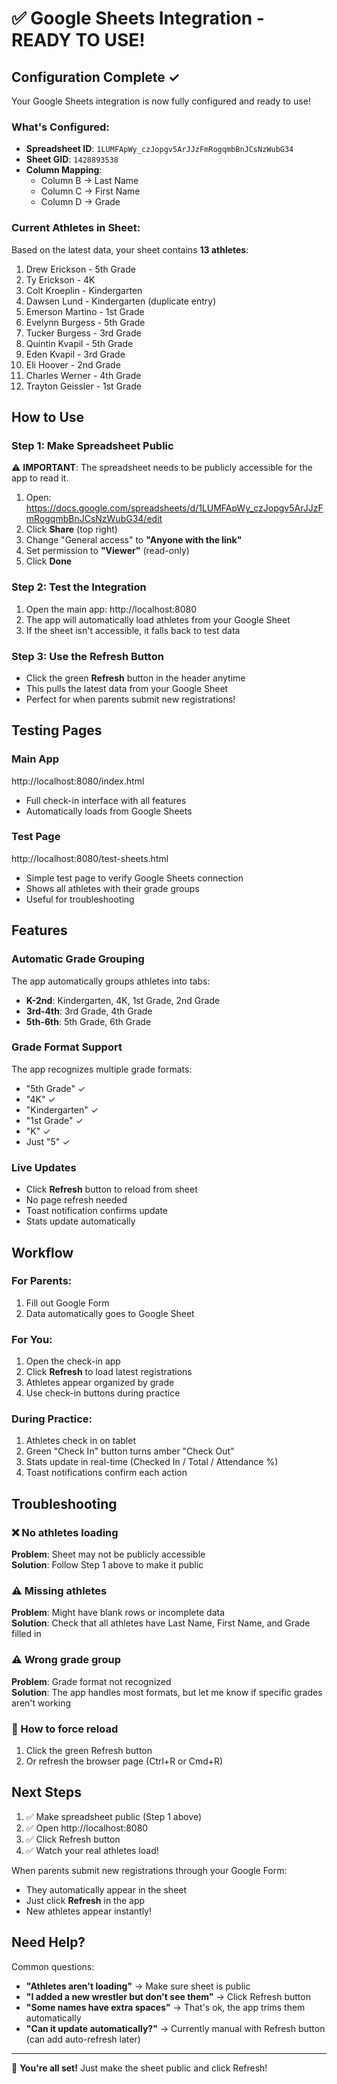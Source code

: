 # ✅ Google Sheets Integration - READY TO USE!

## Configuration Complete ✓

Your Google Sheets integration is now fully configured and ready to use!

### What's Configured:
- **Spreadsheet ID**: `1LUMFApWy_czJopgv5ArJJzFmRogqmbBnJCsNzWubG34`
- **Sheet GID**: `1428893538`
- **Column Mapping**:
  - Column B → Last Name
  - Column C → First Name
  - Column D → Grade

### Current Athletes in Sheet:
Based on the latest data, your sheet contains **13 athletes**:

1. Drew Erickson - 5th Grade
2. Ty Erickson - 4K
3. Colt Kroeplin - Kindergarten
4. Dawsen Lund - Kindergarten (duplicate entry)
5. Emerson Martino - 1st Grade
6. Evelynn Burgess - 5th Grade
7. Tucker Burgess - 3rd Grade
8. Quintin Kvapil - 5th Grade
9. Eden Kvapil - 3rd Grade
10. Eli Hoover - 2nd Grade
11. Charles Werner - 4th Grade
12. Trayton Geissler - 1st Grade

## How to Use

### Step 1: Make Spreadsheet Public
⚠️ **IMPORTANT**: The spreadsheet needs to be publicly accessible for the app to read it.

1. Open: https://docs.google.com/spreadsheets/d/1LUMFApWy_czJopgv5ArJJzFmRogqmbBnJCsNzWubG34/edit
2. Click **Share** (top right)
3. Change "General access" to **"Anyone with the link"**
4. Set permission to **"Viewer"** (read-only)
5. Click **Done**

### Step 2: Test the Integration
1. Open the main app: http://localhost:8080
2. The app will automatically load athletes from your Google Sheet
3. If the sheet isn't accessible, it falls back to test data

### Step 3: Use the Refresh Button
- Click the green **Refresh** button in the header anytime
- This pulls the latest data from your Google Sheet
- Perfect for when parents submit new registrations!

## Testing Pages

### Main App
http://localhost:8080/index.html
- Full check-in interface with all features
- Automatically loads from Google Sheets

### Test Page
http://localhost:8080/test-sheets.html
- Simple test page to verify Google Sheets connection
- Shows all athletes with their grade groups
- Useful for troubleshooting

## Features

### Automatic Grade Grouping
The app automatically groups athletes into tabs:
- **K-2nd**: Kindergarten, 4K, 1st Grade, 2nd Grade
- **3rd-4th**: 3rd Grade, 4th Grade  
- **5th-6th**: 5th Grade, 6th Grade

### Grade Format Support
The app recognizes multiple grade formats:
- "5th Grade" ✓
- "4K" ✓
- "Kindergarten" ✓
- "1st Grade" ✓
- "K" ✓
- Just "5" ✓

### Live Updates
- Click **Refresh** button to reload from sheet
- No page refresh needed
- Toast notification confirms update
- Stats update automatically

## Workflow

### For Parents:
1. Fill out Google Form
2. Data automatically goes to Google Sheet

### For You:
1. Open the check-in app
2. Click **Refresh** to load latest registrations
3. Athletes appear organized by grade
4. Use check-in buttons during practice

### During Practice:
1. Athletes check in on tablet
2. Green "Check In" button turns amber "Check Out"
3. Stats update in real-time (Checked In / Total / Attendance %)
4. Toast notifications confirm each action

## Troubleshooting

### ❌ No athletes loading
**Problem**: Sheet may not be publicly accessible  
**Solution**: Follow Step 1 above to make it public

### ⚠️ Missing athletes
**Problem**: Might have blank rows or incomplete data  
**Solution**: Check that all athletes have Last Name, First Name, and Grade filled in

### ⚠️ Wrong grade group
**Problem**: Grade format not recognized  
**Solution**: The app handles most formats, but let me know if specific grades aren't working

### 🔄 How to force reload
1. Click the green Refresh button
2. Or refresh the browser page (Ctrl+R or Cmd+R)

## Next Steps

1. ✅ Make spreadsheet public (Step 1 above)
2. ✅ Open http://localhost:8080 
3. ✅ Click Refresh button
4. ✅ Watch your real athletes load!

When parents submit new registrations through your Google Form:
- They automatically appear in the sheet
- Just click **Refresh** in the app
- New athletes appear instantly!

## Need Help?

Common questions:
- **"Athletes aren't loading"** → Make sure sheet is public
- **"I added a new wrestler but don't see them"** → Click Refresh button
- **"Some names have extra spaces"** → That's ok, the app trims them automatically
- **"Can it update automatically?"** → Currently manual with Refresh button (can add auto-refresh later)

---

🎉 **You're all set!** Just make the sheet public and click Refresh!
